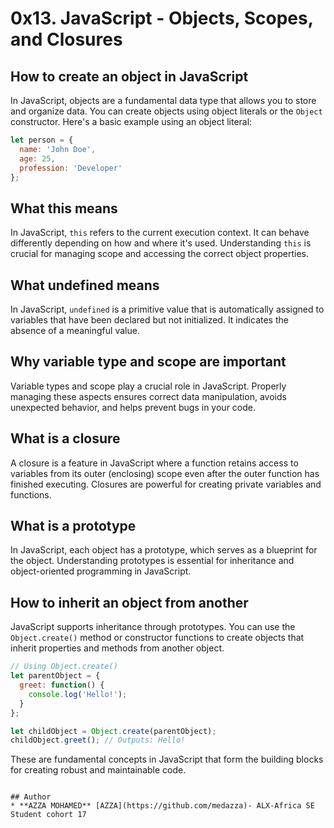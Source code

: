 # 0x13. JavaScript - Objects, Scopes, and Closures

## How to create an object in JavaScript

In JavaScript, objects are a fundamental data type that allows you to store and organize data. You can create objects using object literals or the `Object` constructor. Here's a basic example using an object literal:

```javascript
let person = {
  name: 'John Doe',
  age: 25,
  profession: 'Developer'
};
```

## What this means

In JavaScript, `this` refers to the current execution context. It can behave differently depending on how and where it's used. Understanding `this` is crucial for managing scope and accessing the correct object properties.

## What undefined means

In JavaScript, `undefined` is a primitive value that is automatically assigned to variables that have been declared but not initialized. It indicates the absence of a meaningful value.

## Why variable type and scope are important

Variable types and scope play a crucial role in JavaScript. Properly managing these aspects ensures correct data manipulation, avoids unexpected behavior, and helps prevent bugs in your code.

## What is a closure

A closure is a feature in JavaScript where a function retains access to variables from its outer (enclosing) scope even after the outer function has finished executing. Closures are powerful for creating private variables and functions.

## What is a prototype

In JavaScript, each object has a prototype, which serves as a blueprint for the object. Understanding prototypes is essential for inheritance and object-oriented programming in JavaScript.

## How to inherit an object from another

JavaScript supports inheritance through prototypes. You can use the `Object.create()` method or constructor functions to create objects that inherit properties and methods from another object.

```javascript
// Using Object.create()
let parentObject = {
  greet: function() {
    console.log('Hello!');
  }
};

let childObject = Object.create(parentObject);
childObject.greet(); // Outputs: Hello!
```

These are fundamental concepts in JavaScript that form the building blocks for creating robust and maintainable code.
```

## Author
* **AZZA MOHAMED** [AZZA](https://github.com/medazza)- ALX-Africa SE Student cohort 17
